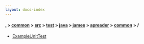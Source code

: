 ```yaml
---
layout: docs-index
---
```

#### [.](./../../../../../../../index) > [common](./../../../../../../index) > [src](./../../../../../index) > [test](./../../../../index) > [java](./../../../index) > [james](./../../index) > [apreader](./../index) > [common](./index) > **/**

- [ExampleUnitTest](ExampleUnitTest)
